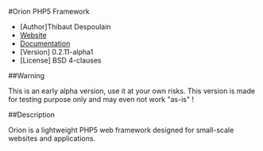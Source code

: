 #Orion PHP5 Framework

* [Author]Thibaut Despoulain
* [Website](http://bkcore.com)
* [Documentation](http://bkcore.com)
* [Version] 0.2.11-alpha1
* [License] BSD 4-clauses

##Warning

This is an early alpha version, use it at your own risks. This version is made for testing purpose only and may even not work "as-is" !

##Description

Orion is a lightweight PHP5 web framework designed for small-scale websites and applications.